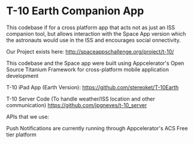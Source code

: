 T-10 Earth Companion App
========================

This codebase if for a cross platform app that acts not as just an ISS companion tool, but allows interaction with the Space App version which the astronauts would use in the ISS and encourages social onnectivity.

Our Project exists here: http://spaceappschallenge.org/project/t-10/

This codebase and the Space app were built using Appcelerator's Open Source Titanium Framework for cross-platform mobile application development

T-10 iPad App (Earth Version):
https://github.com/stereoket/T-10Earth

T-10 Server Code (To handle weather/ISS location and other communication)
https://github.com/jpgneves/t-10_server

APIs that we use:

Push Notifications are currently running through Appcelerator's ACS Free tier platform 
